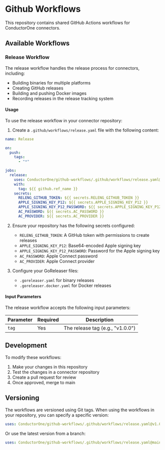 # Github Workflows

This repository contains shared GitHub Actions workflows for ConductorOne connectors.

## Available Workflows

### Release Workflow

The release workflow handles the release process for connectors, including:

- Building binaries for multiple platforms
- Creating GitHub releases
- Building and pushing Docker images
- Recording releases in the release tracking system

#### Usage

To use the release workflow in your connector repository:

1. Create a `.github/workflows/release.yaml` file with the following content:

```yaml
name: Release

on:
  push:
    tags:
      - "*"

jobs:
  release:
    uses: ConductorOne/github-workflows/.github/workflows/release.yaml@v1
    with:
      tag: ${{ github.ref_name }}
    secrets:
      RELENG_GITHUB_TOKEN: ${{ secrets.RELENG_GITHUB_TOKEN }}
      APPLE_SIGNING_KEY_P12: ${{ secrets.APPLE_SIGNING_KEY_P12 }}
      APPLE_SIGNING_KEY_P12_PASSWORD: ${{ secrets.APPLE_SIGNING_KEY_P12_PASSWORD }}
      AC_PASSWORD: ${{ secrets.AC_PASSWORD }}
      AC_PROVIDER: ${{ secrets.AC_PROVIDER }}
```

2. Ensure your repository has the following secrets configured:

   - `RELENG_GITHUB_TOKEN`: A GitHub token with permissions to create releases
   - `APPLE_SIGNING_KEY_P12`: Base64-encoded Apple signing key
   - `APPLE_SIGNING_KEY_P12_PASSWORD`: Password for the Apple signing key
   - `AC_PASSWORD`: Apple Connect password
   - `AC_PROVIDER`: Apple Connect provider

3. Configure your GoReleaser files:
   - `.goreleaser.yaml` for binary releases
   - `.goreleaser.docker.yaml` for Docker releases

#### Input Parameters

The release workflow accepts the following input parameters:

| Parameter | Required | Description                      |
| --------- | -------- | -------------------------------- |
| `tag`     | Yes      | The release tag (e.g., "v1.0.0") |

## Development

To modify these workflows:

1. Make your changes in this repository
2. Test the changes in a connector repository
3. Create a pull request for review
4. Once approved, merge to main

## Versioning

The workflows are versioned using Git tags. When using the workflows in your repository, you can specify a specific version:

```yaml
uses: ConductorOne/github-workflows/.github/workflows/release.yaml@v1.0.0
```

Or use the latest version from a branch:

```yaml
uses: ConductorOne/github-workflows/.github/workflows/release.yaml@main
```
